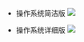 - 操作系统简洁版
  ![](https://s2.loli.net/2025/01/15/Bmj5MTVzhvGZQP7.png)

- 操作系统详细版
  ![](https://s2.loli.net/2025/01/15/IdG1Ua6yvVWXo7c.png)

